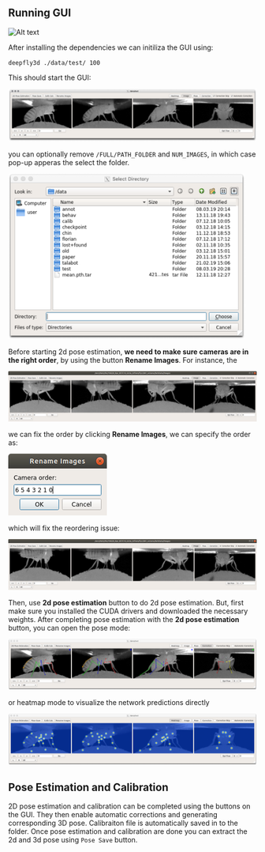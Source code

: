 ## Running GUI
![Alt text](../images/gui.gif?raw=true "Title")


After installing the dependencies we can initiliza the GUI using:
```
deepfly3d ./data/test/ 100
```

This should start the GUI:

![Alt text](../images/gui.png?raw=true "Title")


you can optionally remove `/FULL/PATH_FOLDER` and `NUM_IMAGES`, in which case pop-up apperas the select the folder. 

<img src="../images/pop-up.png" width="480">

Before starting 2d pose estimation, __we need to make sure cameras are in the right order__, by using the button **Rename Images**. For instance, the 

![Alt text](../images/wrong_order.png?raw=true "Title")

we can fix the order by clicking **Rename Images**, we can specify the order as:

![Alt text](../images/rename.png?raw=true "Title")

which will fix the reordering issue:

![Alt text](../images/correct_order.png?raw=true "Title")

Then, use **2d pose estimation** button to do 2d pose estimation. But, first make sure you installed the CUDA drivers and downloaded the necessary weights. After completing pose estimation with the **2d pose estimation** button, you can open the pose mode:

![Alt text](../images/pose.png?raw=true "Title")

or heatmap mode to visualize the network predictions directly

![Alt text](../images/heatmap.png?raw=true "Title")

## Pose Estimation and Calibration
2D pose estimation and calibration can be completed using the buttons on the GUI. They then enable automatic corrections and generating corresponding 3D pose. 
Calibraiton file is automatically saved in to the folder.  Once pose estimation and calibration are done you can extract the 2d and 3d pose using  ```Pose Save``` button. 
